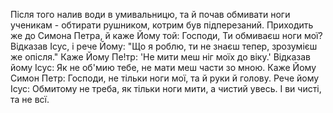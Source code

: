 Після того налив води в умивальницю, та й почав обмивати ноги ученикам - обтирати рушником, котрим був підперезаний. Приходить же до Симона Петра, й каже Йому той: Господи, Ти обмиваєш ноги мої? Відказав Ісус, і рече Йому: "Що я роблю, ти не знаєш тепер, зрозумієш же опісля." Каже Йому Пе!тр: 'Не мити меш ніг моїх до віку.' Відказав йому Ісус: Як не об'мию тебе, не мати меш части зо мною. Каже Йому Симон Петр: Господи, не тільки ноги мої, та й руки й голову. Рече йому Ісус: Обмитому не треба, як тільки ноги мити, а чистий увесь. І ви чисті, та не всї.